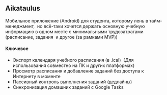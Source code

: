 ## Aikataulus
Мобильное приложение (Android) для студента, которому лень в тайм-менеджмент,  но всё-таки хочется держать основную учебную информацию в одном месте с минимальными трудозатратами (расписание, задания  и другое (за рамками MVP))

#### Ключевое
- Экспорт календаря учебного расписания (в .ical)  (Для использования совместно на ПК и других платформах)
- Просмотр расписания и добавление заданий без доступа к Интернету в моменте
- Пассивный контроль выполнения заданий (дедлайны)
- Синхронизация домашних заданий с Google Tasks
